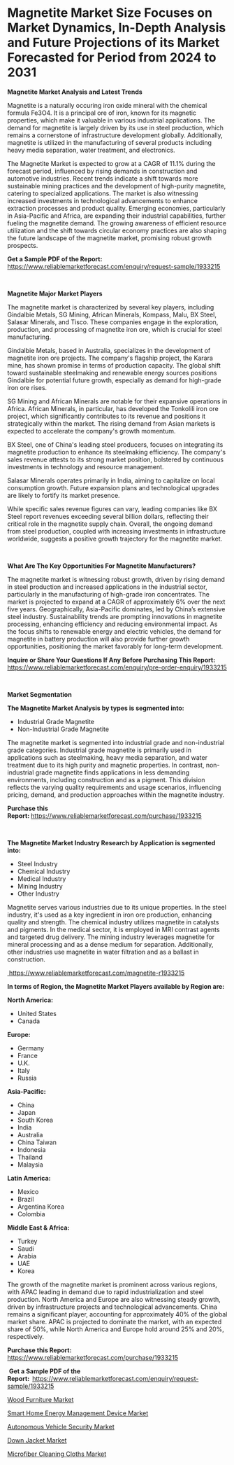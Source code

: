 <p><h1>Magnetite Market Size Focuses on Market Dynamics, In-Depth Analysis and Future Projections of its Market Forecasted for Period from 2024 to 2031</h1></p><p><strong>Magnetite Market Analysis and Latest Trends</strong></p>
<p><p>Magnetite is a naturally occuring iron oxide mineral with the chemical formula Fe3O4. It is a principal ore of iron, known for its magnetic properties, which make it valuable in various industrial applications. The demand for magnetite is largely driven by its use in steel production, which remains a cornerstone of infrastructure development globally. Additionally, magnetite is utilized in the manufacturing of several products including heavy media separation, water treatment, and electronics. </p><p>The Magnetite Market is expected to grow at a CAGR of 11.1% during the forecast period, influenced by rising demands in construction and automotive industries. Recent trends indicate a shift towards more sustainable mining practices and the development of high-purity magnetite, catering to specialized applications. The market is also witnessing increased investments in technological advancements to enhance extraction processes and product quality. Emerging economies, particularly in Asia-Pacific and Africa, are expanding their industrial capabilities, further fueling the magnetite demand. The growing awareness of efficient resource utilization and the shift towards circular economy practices are also shaping the future landscape of the magnetite market, promising robust growth prospects.</p></p>
<p><strong>Get a Sample PDF of the Report:&nbsp;</strong> <a href="https://www.reliablemarketforecast.com/enquiry/request-sample/1933215?utm_campaign=1170&utm_medium=2&utm_source=Github&utm_content=ia&utm_term=14112024&utm_id=magnetite">https://www.reliablemarketforecast.com/enquiry/request-sample/1933215</a></p>
<p>&nbsp;</p>
<p><strong>Magnetite Major Market Players</strong></p>
<p><p>The magnetite market is characterized by several key players, including Gindalbie Metals, SG Mining, African Minerals, Kompass, Malu, BX Steel, Salasar Minerals, and Tisco. These companies engage in the exploration, production, and processing of magnetite iron ore, which is crucial for steel manufacturing.</p><p>Gindalbie Metals, based in Australia, specializes in the development of magnetite iron ore projects. The company's flagship project, the Karara mine, has shown promise in terms of production capacity. The global shift toward sustainable steelmaking and renewable energy sources positions Gindalbie for potential future growth, especially as demand for high-grade iron ore rises.</p><p>SG Mining and African Minerals are notable for their expansive operations in Africa. African Minerals, in particular, has developed the Tonkolili iron ore project, which significantly contributes to its revenue and positions it strategically within the market. The rising demand from Asian markets is expected to accelerate the company's growth momentum.</p><p>BX Steel, one of China's leading steel producers, focuses on integrating its magnetite production to enhance its steelmaking efficiency. The company's sales revenue attests to its strong market position, bolstered by continuous investments in technology and resource management.</p><p>Salasar Minerals operates primarily in India, aiming to capitalize on local consumption growth. Future expansion plans and technological upgrades are likely to fortify its market presence.</p><p>While specific sales revenue figures can vary, leading companies like BX Steel report revenues exceeding several billion dollars, reflecting their critical role in the magnetite supply chain. Overall, the ongoing demand from steel production, coupled with increasing investments in infrastructure worldwide, suggests a positive growth trajectory for the magnetite market.</p></p>
<p>&nbsp;</p>
<p><strong>What Are The Key Opportunities For Magnetite Manufacturers?</strong></p>
<p><p>The magnetite market is witnessing robust growth, driven by rising demand in steel production and increased applications in the industrial sector, particularly in the manufacturing of high-grade iron concentrates. The market is projected to expand at a CAGR of approximately 6% over the next five years. Geographically, Asia-Pacific dominates, led by China’s extensive steel industry. Sustainability trends are prompting innovations in magnetite processing, enhancing efficiency and reducing environmental impact. As the focus shifts to renewable energy and electric vehicles, the demand for magnetite in battery production will also provide further growth opportunities, positioning the market favorably for long-term development.</p></p>
<p><strong>Inquire or Share Your Questions If Any Before Purchasing This Report:</strong> <a href="https://www.reliablemarketforecast.com/enquiry/pre-order-enquiry/1933215?utm_campaign=1170&utm_medium=2&utm_source=Github&utm_content=ia&utm_term=14112024&utm_id=magnetite">https://www.reliablemarketforecast.com/enquiry/pre-order-enquiry/1933215</a></p>
<p>&nbsp;</p>
<p><strong>Market Segmentation</strong></p>
<p><strong>The Magnetite Market Analysis by types is segmented into:</strong></p>
<p><ul><li>Industrial Grade Magnetite</li><li>Non-Industrial Grade Magnetite</li></ul></p>
<p><p>The magnetite market is segmented into industrial grade and non-industrial grade categories. Industrial grade magnetite is primarily used in applications such as steelmaking, heavy media separation, and water treatment due to its high purity and magnetic properties. In contrast, non-industrial grade magnetite finds applications in less demanding environments, including construction and as a pigment. This division reflects the varying quality requirements and usage scenarios, influencing pricing, demand, and production approaches within the magnetite industry.</p></p>
<p><strong>Purchase this Report:&nbsp;</strong><a href="https://www.reliablemarketforecast.com/purchase/1933215?utm_campaign=1170&utm_medium=2&utm_source=Github&utm_content=ia&utm_term=14112024&utm_id=magnetite">https://www.reliablemarketforecast.com/purchase/1933215</a></p>
<p>&nbsp;</p>
<p><strong>The Magnetite Market Industry Research by Application is segmented into:</strong></p>
<p><ul><li>Steel Industry</li><li>Chemical Industry</li><li>Medical Industry</li><li>Mining Industry</li><li>Other Industry</li></ul></p>
<p><p>Magnetite serves various industries due to its unique properties. In the steel industry, it's used as a key ingredient in iron ore production, enhancing quality and strength. The chemical industry utilizes magnetite in catalysts and pigments. In the medical sector, it is employed in MRI contrast agents and targeted drug delivery. The mining industry leverages magnetite for mineral processing and as a dense medium for separation. Additionally, other industries use magnetite in water filtration and as a ballast in construction.</p></p>
<p><a href="https://www.reliablemarketforecast.com/magnetite-r1933215?utm_campaign=1170&utm_medium=2&utm_source=Github&utm_content=ia&utm_term=14112024&utm_id=magnetite">&nbsp;https://www.reliablemarketforecast.com/magnetite-r1933215</a></p>
<p><strong>In terms of Region, the Magnetite Market Players available by Region are:</strong></p>
<p>
    <p> <strong> North America: </strong>
        <ul>
            <li>United States</li>
            <li>Canada</li>
        </ul>
        </p> 
    <p> <strong> Europe: </strong>
        <ul>
            <li>Germany</li>
            <li>France</li>
            <li>U.K.</li>
            <li>Italy</li>
            <li>Russia</li>
        </ul>
        </p> 
    <p> <strong> Asia-Pacific: </strong>
        <ul>
            <li>China</li>
            <li>Japan</li>
            <li>South Korea</li>
            <li>India</li>
            <li>Australia</li>
            <li>China Taiwan</li>
            <li>Indonesia</li>
            <li>Thailand</li>
            <li>Malaysia</li>
        </ul>
        </p> 
    <p> <strong> Latin America: </strong>
        <ul>
            <li>Mexico</li>
            <li>Brazil</li>
            <li>Argentina Korea</li>
            <li>Colombia</li>
        </ul>
        </p> 
    <p> <strong> Middle East & Africa: </strong>
        <ul>
            <li>Turkey</li>
            <li>Saudi</li>
            <li>Arabia</li>
            <li>UAE</li>
            <li>Korea</li>
        </ul>
    </p>
    </p>
<p><p>The growth of the magnetite market is prominent across various regions, with APAC leading in demand due to rapid industrialization and steel production. North America and Europe are also witnessing steady growth, driven by infrastructure projects and technological advancements. China remains a significant player, accounting for approximately 40% of the global market share. APAC is projected to dominate the market, with an expected share of 50%, while North America and Europe hold around 25% and 20%, respectively.</p></p>
<p><strong>Purchase this Report: </strong><a href="https://www.reliablemarketforecast.com/purchase/1933215?utm_campaign=1170&utm_medium=2&utm_source=Github&utm_content=ia&utm_term=14112024&utm_id=magnetite">https://www.reliablemarketforecast.com/purchase/1933215</a></p>
<p>&nbsp;<strong>Get a Sample PDF of the Report:&nbsp;&nbsp;</strong><a href="https://www.reliablemarketforecast.com/enquiry/request-sample/1933215?utm_campaign=1170&utm_medium=2&utm_source=Github&utm_content=ia&utm_term=14112024&utm_id=magnetite">https://www.reliablemarketforecast.com/enquiry/request-sample/1933215</a></p>
<p><strong></strong></p>
<p><p><a href="https://www.linkedin.com/pulse/wood-furniture-market-investigation-industry-evolution-forecast-ssasc?utm_campaign=1170&utm_medium=2&utm_source=Github&utm_content=ia&utm_term=14112024&utm_id=magnetite">Wood Furniture Market</a></p><p><a href="https://issuu.com/reportprime-2/docs/smart-home-energy-management-device_eacac691ca1153?utm_campaign=1170&utm_medium=2&utm_source=Github&utm_content=ia&utm_term=14112024&utm_id=magnetite">Smart Home Energy Management Device Market</a></p><p><a href="https://issuu.com/reportprime-2/docs/autonomous-vehicle-security-market-_6f8edafdae2e44?utm_campaign=1170&utm_medium=2&utm_source=Github&utm_content=ia&utm_term=14112024&utm_id=magnetite">Autonomous Vehicle Security Market</a></p><p><a href="https://www.linkedin.com/pulse/down-jacket-market-global-regional-analysis-focus-end-user-or6oc?utm_campaign=1170&utm_medium=2&utm_source=Github&utm_content=ia&utm_term=14112024&utm_id=magnetite">Down Jacket Market</a></p><p><a href="https://www.linkedin.com/pulse/microfiber-cleaning-cloths-market-forecast-global-trends-analysis-vojwc?utm_campaign=1170&utm_medium=2&utm_source=Github&utm_content=ia&utm_term=14112024&utm_id=magnetite">Microfiber Cleaning Cloths Market</a></p></p>